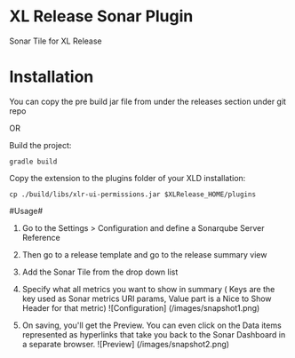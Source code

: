 # XL Release Sonar Plugin
Sonar Tile for XL Release


# Installation #

You can copy the pre build jar file from under the releases section under git repo

OR 

Build the project:
```
gradle build
```

Copy the extension to the plugins folder of your XLD installation:
```
cp ./build/libs/xlr-ui-permissions.jar $XLRelease_HOME/plugins
```


#Usage#

1. Go to the Settings > Configuration and define a Sonarqube Server Reference
2. Then go to a release template and go to the release summary view
3. Add the Sonar Tile from the drop down list
4. Specify what all metrics you want to show in summary ( Keys are the key used as Sonar metrics URI params, Value part is a Nice to Show Header for that metric)
![Configuration] (/images/snapshot1.png)

5. On saving, you'll get the Preview. You can even click on the Data items represented as hyperlinks that take you back to the Sonar Dashboard in a separate browser. 
![Preview] (/images/snapshot2.png)
